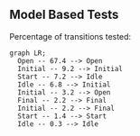 ## Model Based Tests

Percentage of transitions tested:

```mermaid
graph LR;
  Open -- 67.4 --> Open
  Initial -- 9.2 --> Initial
  Start -- 7.2 --> Idle
  Idle -- 6.8 --> Initial
  Initial -- 3.2 --> Open
  Final -- 2.2 --> Final
  Initial -- 2.2 --> Final
  Start -- 1.4 --> Start
  Idle -- 0.3 --> Idle
```

